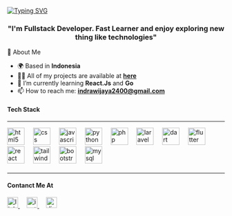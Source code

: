 [![Typing SVG](https://readme-typing-svg.demolab.com?font=Fira+Code&size=50&pause=400&center=true&repeat=true&random=false&width=2000&height=75&lines=Hello+There%2C+I'm+Indra+Wijaya)](https://git.io/typing-svg)
<h3 align="center">"I'm Fullstack Developer. Fast Learner and enjoy exploring new thing like technologies"</h3>
🌟 About Me  

- 🌍 Based in **Indonesia**  
- 👨‍💻 All of my projects are available at [**here**](https://portofolio-indrawijaya.netlify.app)  
- 🌱 I’m currently learning **React.Js** and **Go**  
- 📫 How to reach me: **indrawijaya2400@gmail.com**  

<h4>Tech Stack</h4>
<hr>
<div align="left">
  <img src="https://cdn.jsdelivr.net/gh/devicons/devicon/icons/html5/html5-original.svg" height="40" alt="html5 logo"  />
  <img width="12" />
  <img src="https://cdn.jsdelivr.net/gh/devicons/devicon/icons/css3/css3-original.svg" height="40" alt="css logo"  />
  <img width="12" />
  <img src="https://cdn.jsdelivr.net/gh/devicons/devicon/icons/javascript/javascript-original.svg" height="40" alt="javascript logo"  />
  <img width="12" />
  <img src="https://cdn.jsdelivr.net/gh/devicons/devicon/icons/python/python-original.svg" height="40" alt="python logo"  />
  <img width="12" />
  <img src="https://cdn.jsdelivr.net/gh/devicons/devicon/icons/php/php-original.svg" height="40" alt="php logo"  />
  <img width="12" />
  <img src="https://cdn.jsdelivr.net/gh/devicons/devicon/icons/laravel/laravel-original.svg" height="40" alt="laravel logo"  />
  <img width="12" />
  <img src="https://cdn.jsdelivr.net/gh/devicons/devicon/icons/dart/dart-original.svg" height="40" alt="dart logo"  />
  <img width="12" />
  <img src="https://cdn.jsdelivr.net/gh/devicons/devicon/icons/flutter/flutter-original.svg" height="40" alt="flutter logo"  />
  <img width="12" />
  <img src="https://cdn.jsdelivr.net/gh/devicons/devicon/icons/react/react-original.svg" height="40" alt="react logo"  />
  <img width="12" />
  <img src="https://cdn.jsdelivr.net/gh/devicons/devicon/icons/tailwindcss/tailwindcss-original-wordmark.svg" height="40" alt="tailwindcss logo"  />
  <img width="12" />
  <img src="https://cdn.jsdelivr.net/gh/devicons/devicon/icons/bootstrap/bootstrap-original.svg" height="40" alt="bootstrap logo"  />
  <img width="12" />
  <img src="https://cdn.jsdelivr.net/gh/devicons/devicon/icons/mysql/mysql-original.svg" height="40" alt="mysql logo"  />
</div>
 <img height="5" />
<hr>
<h4>Contanct Me At</h4>
<div align="left">
  <a href="https://www.linkedin.com/in/indra-wijaya-o1204/">
    <img src="https://img.shields.io/static/v1?message=LinkedIn&logo=linkedin&label=&color=0077B5&logoColor=white&labelColor=&style=for-the-badge" height="25" alt="linkedin logo"/>
  <a/>
  <img width="12" />
  <a href="https://www.instagram.com/_.indrak._/">
    <img src="https://img.shields.io/badge/Instagram-E4405F?style=for-the-badge&logo=instagram&logoColor=white" height="25" alt="instagram logo"  />
  <a/>
  <img width="12" />
  <a href="https://discordapp.com/users/arluxy">
    <img src="https://img.shields.io/static/v1?message=Discord&logo=discord&label=&color=7289DA&logoColor=white&labelColor=&style=for-the-badge" height="25" alt="discord logo"  />
  </a>
</div>
  </a>
  </p>
</p>
